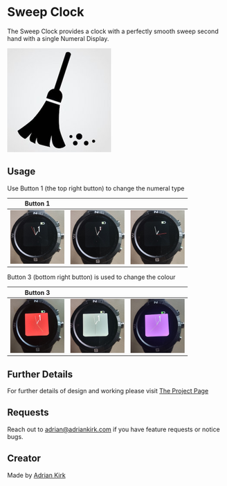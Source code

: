 # Sweep Clock

The Sweep Clock provides a clock with a perfectly smooth sweep second hand with a single Numeral Display. 

![](app.png)

## Usage

Use Button 1 (the top right button) to change the numeral type 

|   Button 1   |      |      |
| ---- | ---- | ---- |
|   <img src="numeral-01.jpg" alt="Western" style="zoom:50%;" />   |  <img src="numeral-02.jpg" alt="Roman" style="zoom:50%;" />  | <img src="numeral-03.jpg" alt="No Digits" style="zoom:50%;" />  |

Button 3 (bottom right button) is used to change the colour

|   Button 3   |      |      |
| ---- | ---- | ---- |
|   <img src="color-01.jpg" style="zoom:50%;" />   |  <img src="color-02.jpg" style="zoom:50%;" />  | <img src="color-03.jpg"  style="zoom:50%;" />  |


## Further Details

For further details of design and working please visit [The Project Page](https://www.notion.so/adrianwkirk/Sweep-hand-clock-6aa5b6b3d1074d4e87fc947975b1e4b7)

## Requests

Reach out to adrian@adriankirk.com if you have feature requests or notice bugs.

## Creator

Made by [Adrian Kirk](mailto:adrian@adriankirk.com)
